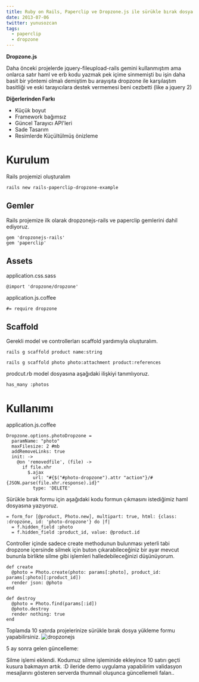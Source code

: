 ```yaml
---
title: Ruby on Rails, Paperclip ve Dropzone.js ile sürükle bırak dosya yükleme uygulaması
date: 2013-07-06
twitter: yunusozcan
tags:
  - paperclip
  - dropzone
---
```


**Dropzone.js**

Daha önceki projelerde jquery-fileupload-rails gemini kullanmıştım ama onlarca satır haml ve erb kodu yazmak pek içime sinmemişti bu işin daha basit bir yöntemi olmalı demiştim bu arayışıta dropzone ile karşılaştım basitliği ve eski tarayıcılara destek vermemesi beni cezbetti (like a jquery 2)

<!--more-->

**Diğerlerinden Farkı**

*   Küçük boyut
*   Framework bağımsız
*   Güncel Tarayıcı API'leri
*   Sade Tasarım
*   Resimlerde Küçültülmüş önizleme

# **Kurulum**

Rails projemizi oluşturalım

`rails new rails-paperclip-dropzone-example`

## Gemler

Rails projemize ilk olarak dropzonejs-rails ve paperclip gemlerini dahil ediyoruz.

    gem 'dropzonejs-rails'
    gem 'paperclip'


## Assets

application.css.sass

    @import 'dropzone/dropzone'


application.js.coffee

    #= require dropzone


## Scaffold

Gerekli model ve controllerları scaffold yardımıyla oluşturalım.

`rails g scaffold product name:string`

`rails g scaffold photo photo:attachment product:references`

prodcut.rb model dosyasına aşağıdaki ilişkiyi tanımlıyoruz.

    has_many :photos


# **Kullanımı**

application.js.coffee

    Dropzone.options.photoDropzone =
      paramName: "photo"
      maxFilesize: 2 #mb
      addRemoveLinks: true
      init: ->
        @on 'removedfile', (file) ->
          if file.xhr
            $.ajax
              url: "#{$("#photo-dropzone").attr "action"}/#{JSON.parse(file.xhr.response).id}"
              type: 'DELETE'


Sürükle bırak formu için aşağıdaki kodu formun çıkmasını istediğimiz haml dosyasına yazıyoruz.

    = form_for [@product, Photo.new], multipart: true, html: {class: :dropzone, id: 'photo-dropzone'} do |f|
      = f.hidden_field :photo
      = f.hidden_field :product_id, value: @product.id


Controller içinde sadece create methodunun bulunması yeterli tabi dropzone içersinde silmek için buton çıkarabileceğiniz bir ayar mevcut bununla birlikte silme gibi işlemleri halledebileceğinizi düşünüyorum.

    def create
      @photo = Photo.create(photo: params[:photo], product_id: params[:photo][:product_id])
      render json: @photo
    end

    def destroy
      @photo = Photo.find(params[:id])
      @photo.destroy
      render nothing: true
    end


Toplamda 10 satırda projelerinize sürükle bırak dosya yükleme formu yapabilirsiniz. ![dropzonejs][1]

5 ay sonra gelen güncelleme:

Silme işlemi eklendi. Kodumuz silme işleminide ekleyince 10 satırı geçti kusura bakmayın artık. :D ileride demo uygulama yapabilirim validasyon mesajlarını gösteren serverda thumnail oluşunca güncellemeli falan..

 [1]: http://www.lab2023.com/wp-content/uploads/2013/07/dropzone.png